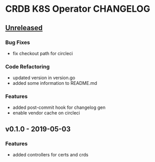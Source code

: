 # CRDB K8S Operator CHANGELOG

<a name="unreleased"></a>
## [Unreleased]
### Bug Fixes
- fix checkout path for circleci

### Code Refactoring
- updated version in version.go
- added some information to README.md

### Features
- added post-commit hook for changelog gen
- enable vendor cache on circleci


<a name="v0.1.0"></a>
## v0.1.0 - 2019-05-03
### Features
- added controllers for certs and crds


[Unreleased]: https://github.com/smartmachine/crdb-operator/compare/v0.1.0...HEAD
